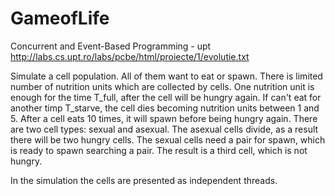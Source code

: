 # GameofLife
Concurrent and Event-Based Programming - upt
http://labs.cs.upt.ro/labs/pcbe/html/proiecte/1/evolutie.txt

Simulate a cell population. All of them want to eat or spawn.
There is limited number of nutrition units which are collected by cells. One nutrition unit is enough for the time T_full, after the cell will be hungry again. If can't eat for another timp T_starve, the cell dies becoming nutrition units between 1 and 5.
After a cell eats 10 times, it will spawn before being hungry again. There are two cell types: sexual and asexual. The asexual cells divide, as a result there will be two hungry cells.
The sexual cells need a pair for spawn, which is ready to spawn searching a pair. The result is a third cell, which is not hungry.

In the simulation the cells are presented as independent threads.
